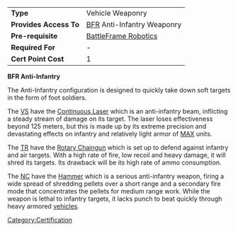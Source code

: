 |                        |                                                       |
| ---------------------- | ----------------------------------------------------- |
| **Type**               | Vehicle Weaponry                                      |
| **Provides Access To** | [BFR](BattleFrame_Robotics.md) Anti-Infantry Weaponry |
| **Pre-requisite**      | [BattleFrame Robotics](BattleFrame_Robotics.md)       |
| **Required For**       | \-                                                    |
| **Cert Point Cost**    | 1                                                     |

**BFR Anti-Infantry**

The Anti-Infantry configuration is designed to quickly take down soft
targets in the form of foot soldiers.

The [VS](Vanu_Sovereignty.md) have the [Continuous
Laser](Continuous_Laser.md) which is an anti-infantry beam,
inflicting a steady stream of damage on its target. The laser loses
effectiveness beyond 125 meters, but this is made up by its extreme
precision and devastating effects on infantry and relatively light armor
of [MAX](Mechanized_Assault_Exo-Suit.md) units.

The [TR](Terran_Republic.md) have the [Rotary
Chaingun](Rotary_Chaingun.md) which is set up to defend against
infantry and air targets. With a high rate of fire, low recoil and heavy
damage, it will shred its targets. Its drawback will be its high rate of
ammo consumption.

The [NC](New_Conglomerate.md) have the [Hammer](Hammer.md) which is a
serious anti-infantry weapon, firing a wide spread of shredding pellets
over a short range and a secondary fire mode that concentrates the
pellets for medium range work. While the weapon is lethal to infantry
targets, it lacks punch to beat quickly through heavy armored
[vehicles](Vehicle.md).

[Category:Certification](Category:Certification.md)
